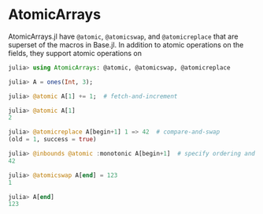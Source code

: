 # AtomicArrays

AtomicArrays.jl have `@atomic`, `@atomicswap`, and `@atomicreplace` that are
superset of the macros in Base.jl.  In addition to atomic operations on the
fields, they support atomic operations on

```julia
julia> using AtomicArrays: @atomic, @atomicswap, @atomicreplace

julia> A = ones(Int, 3);

julia> @atomic A[1] += 1;  # fetch-and-increment

julia> @atomic A[1]
2

julia> @atomicreplace A[begin+1] 1 => 42  # compare-and-swap
(old = 1, success = true)

julia> @inbounds @atomic :monotonic A[begin+1]  # specify ordering and skip bound check
42

julia> @atomicswap A[end] = 123
1

julia> A[end]
123
```
